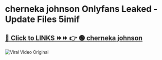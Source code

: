
 # cherneka johnson Onlyfans Leaked - Update Files 5imif

## <h2><a href="https://clipsfans.com/cherneka_johnson&ref=git">🔗 Click to LINKS ⏩⏩ 👉 🟢 cherneka johnson </a></h2>

<a href="https://clipsfans.com/cherneka_johnson&ref=git" rel="nofollow" data-target="animated-image.originalLink"><img src="https://i.ibb.co.com/xMMVF88/686577567.gif" alt="Viral Video Original" style="max-width: 100%; display: inline-block;" data-target="animated-image.originalImage"></a>

